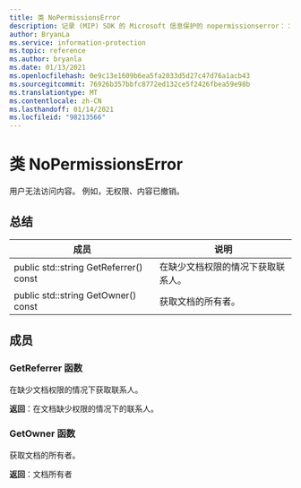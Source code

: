 ```yaml
---
title: 类 NoPermissionsError
description: 记录 (MIP) SDK 的 Microsoft 信息保护的 nopermissionserror：：未定义的类。
author: BryanLa
ms.service: information-protection
ms.topic: reference
ms.author: bryanla
ms.date: 01/13/2021
ms.openlocfilehash: 0e9c13e1609b6ea5fa2033d5d27c47d76a1acb43
ms.sourcegitcommit: 76926b357bbfc8772ed132ce5f2426fbea59e98b
ms.translationtype: MT
ms.contentlocale: zh-CN
ms.lasthandoff: 01/14/2021
ms.locfileid: "98213566"
---
```

# <a name="class-nopermissionserror"></a>类 NoPermissionsError 
用户无法访问内容。 例如，无权限、内容已撤销。
  
## <a name="summary"></a>总结
 成员                        | 说明                                
--------------------------------|---------------------------------------------
public std::string GetReferrer() const  |  在缺少文档权限的情况下获取联系人。
public std::string GetOwner() const  |  获取文档的所有者。
  
## <a name="members"></a>成员
  
### <a name="getreferrer-function"></a>GetReferrer 函数
在缺少文档权限的情况下获取联系人。

  
**返回**：在文档缺少权限的情况下的联系人。
  
### <a name="getowner-function"></a>GetOwner 函数
获取文档的所有者。

  
**返回**：文档所有者